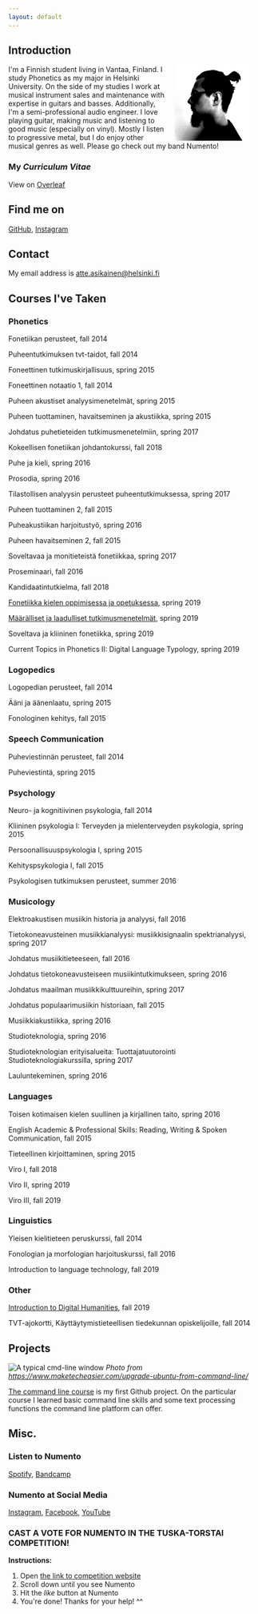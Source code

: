 ```yaml
---
layout: default
---
```


## Introduction

<img src="assets/images/profiilikuva.png" alt="Photo" hspace="20" width="30%" align="right"/> I'm a Finnish student living in Vantaa, Finland. I study Phonetics as my major in Helsinki University. On the side of my studies I work at musical instrument sales and maintenance with expertise in guitars and basses. Additionally, I'm a semi-professional audio engineer. I love playing guitar, making music and listening to good music (especially on vinyl). Mostly I listen to progressive metal, but I do enjoy other musical genres as well. Please go check out my band Numento!

### My _Curriculum Vitae_

View on [Overleaf](https://www.overleaf.com/read/hpvzvvqgthdv)

## Find me on

[GitHub](https://github.com/attasika), [Instagram](https://www.instagram.com/attasika/)

## Contact

My email address is atte.asikainen@helsinki.fi

## Courses I've Taken

### Phonetics

Fonetiikan perusteet, fall 2014

Puheentutkimuksen tvt-taidot, fall 2014

Foneettinen tutkimuskirjallisuus, spring 2015

Foneettinen notaatio 1, fall 2014

Puheen akustiset analyysimenetelmät, spring 2015

Puheen tuottaminen, havaitseminen ja akustiikka, spring 2015

Johdatus puhetieteiden tutkimusmenetelmiin, spring 2017

Kokeellisen fonetiikan johdantokurssi, fall 2018

Puhe ja kieli, spring 2016

Prosodia, spring 2016

Tilastollisen analyysin perusteet puheentutkimuksessa, spring 2017

Puheen tuottaminen 2, fall 2015

Puheakustiikan harjoitustyö, spring 2016

Puheen havaitseminen 2, fall 2015

Soveltavaa ja monitieteistä fonetiikkaa, spring 2017

Proseminaari, fall 2016

Kandidaatintutkielma, fall 2018

[Fonetiikka kielen oppimisessa ja opetuksessa](https://courses.helsinki.fi/en/kik-407/125958538), spring 2019

[Määrälliset ja laadulliset tutkimusmenetelmät](https://courses.helsinki.fi/en/kik-lg220/126479654), spring 2019

Soveltava ja kliininen fonetiikka, spring 2019

Current Topics in Phonetics II: Digital Language Typology, spring 2019

### Logopedics

Logopedian perusteet, fall 2014

Ääni ja äänenlaatu, spring 2015

Fonologinen kehitys, fall 2015

### Speech Communication

Puheviestinnän perusteet, fall 2014

Puheviestintä, spring 2015

### Psychology

Neuro- ja kognitiivinen psykologia, fall 2014

Kliininen psykologia I: Terveyden ja mielenterveyden psykologia, spring 2015

Persoonallisuuspsykologia I, spring 2015

Kehityspsykologia I, fall 2015

Psykologisen tutkimuksen perusteet, summer 2016

### Musicology

Elektroakustisen musiikin historia ja analyysi, fall 2016

Tietokoneavusteinen musiikkianalyysi: musiikkisignaalin spektrianalyysi, spring 2017

Johdatus musiikitieteeseen, fall 2016

Johdatus tietokoneavusteiseen musiikintutkimukseen, spring 2016

Johdatus maailman musiikkikulttuureihin, spring 2017

Johdatus populaarimusiikin historiaan, fall 2015

Musiikkiakustiikka, spring 2016

Studioteknologia, spring 2016

Studioteknologian erityisalueita: Tuottajatuutorointi Studioteknologiakurssilla, spring 2017

Lauluntekeminen, spring 2016

### Languages

Toisen kotimaisen kielen suullinen ja kirjallinen taito, spring 2016

English Academic & Professional Skills: Reading, Writing & Spoken Communication, fall 2015

Tieteellinen kirjoittaminen, spring 2015

Viro I, fall 2018

Viro II, spring 2019

Viro III, fall 2019

### Linguistics

Yleisen kielitieteen peruskurssi, fall 2014

Fonologian ja morfologian harjoituskurssi, fall 2016

Introduction to language technology, fall 2019

### Other

[Introduction to Digital Humanities](https://courses.helsinki.fi/en/lda-h501/130806489), fall 2019

TVT-ajokortti, Käyttäytymistieteellisen tiedekunnan opiskelijoille, fall 2014

## Projects

![A typical cmd-line window](https://www.maketecheasier.com/assets/uploads/2019/05/ubuntu-upgrade-cli-featured-800x400.png)
_Photo from https://www.maketecheasier.com/upgrade-ubuntu-from-command-line/_

[The command line course](https://github.com/attasika/cmdline-course) is my first Github project. On the particular course I learned basic command line skills and some text processing functions the command line platform can offer.


## Misc. 

### Listen to Numento

[Spotify](https://open.spotify.com/artist/3t5HzeySOZvzNSEpvDiA5M?si=YThHLhJDT8Wfvk8UYanmog), [Bandcamp](https://numento.bandcamp.com)

### Numento at Social Media                                                                                              

[Instagram](https://www.instagram.com/numentoband/), [Facebook](https://www.facebook.com/numentofin/), [YouTube](https://www.youtube.com/channel/UC_3YNrisPhQufU6IJmOEnMg)

### CAST A VOTE FOR NUMENTO IN THE TUSKA-TORSTAI COMPETITION!
**Instructions:**

1. Open [the link to competition website](http://www.tuska-torstai.fi/bands3.html)
2. Scroll down until you see Numento
3. Hit the _like_ button at Numento
4. You're done! Thanks for your help! ^^


